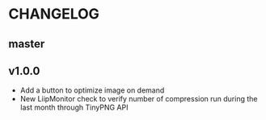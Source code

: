 CHANGELOG
=========

master
------

v1.0.0
------

* Add a button to optimize image on demand
* New LiipMonitor check to verify number of compression run during the last month through TinyPNG API
